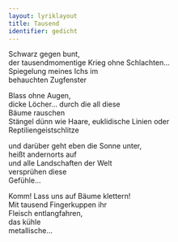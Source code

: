 ```yaml
---
layout: lyriklayout
title: Tausend
identifier: gedicht
---
```


Schwarz gegen bunt,  
der tausendmomentige Krieg ohne Schlachten...  
Spiegelung meines Ichs im  
behauchten Zugfenster  

Blass ohne Augen,  
dicke Löcher... durch die all diese   
Bäume rauschen  
Stängel dünn wie Haare, euklidische Linien oder  
Reptiliengeistschlitze  

und darüber geht eben die Sonne unter,  
heißt andernorts auf  
und alle Landschaften der Welt  
versprühen diese  
Gefühle...  

Komm! Lass uns auf Bäume klettern!  
Mit tausend Fingerkuppen ihr  
Fleisch entlangfahren,  
das kühle  
metallische...  